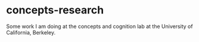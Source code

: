 # concepts-research
 Some work I am doing at the concepts and cognition lab at the University of California, Berkeley.
